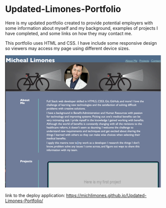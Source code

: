 # Updated-Limones-Portfolio

Here is my updated portfolio created to provide potential employers with some information about myself and my background, examples of projects I have completed, and some links on how they may contact me.

This portfolio uses HTML and CSS. I have include some responsive design so viewers may access my page using different device sizes.

![Portfolio includes a navigation bar, headshot, about me, projects, and contact links.](./assets/images/page-screenshot.png)

link to the deploy application: https://michlimones.github.io/Updated-Limones-Portfolio/
